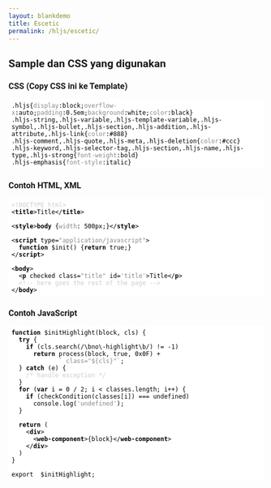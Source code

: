 ```yaml
---
layout: blankdemo
title: Escetic
permalink: /hljs/escetic/
---
```


<style>
@font-face {
  font-family: 'Roboto';
  font-style: normal;
  font-weight: 700;
  font-display: swap;
  src: url(https://fonts.gstatic.com/s/roboto/v27/KFOlCnqEu92Fr1MmWUlfBBc4.woff2) format('woff2');
  unicode-range: U+0000-00FF, U+0131, U+0152-0153, U+02BB-02BC, U+02C6, U+02DA, U+02DC, U+2000-206F, U+2074, U+20AC, U+2122, U+2191, U+2193, U+2212, U+2215, U+FEFF, U+FFFD;
}
body {font-family:Roboto, sans-serif}
pre {user-select:all}

.hljs{display:block;overflow-x:auto;padding:0.5em;background:white;color:black}
.hljs-string,.hljs-variable,.hljs-template-variable,.hljs-symbol,.hljs-bullet,.hljs-section,.hljs-addition,.hljs-attribute,.hljs-link{color:#888}
.hljs-comment,.hljs-quote,.hljs-meta,.hljs-deletion{color:#ccc}
.hljs-keyword,.hljs-selector-tag,.hljs-section,.hljs-name,.hljs-type,.hljs-strong{font-weight:bold}
.hljs-emphasis{font-style:italic}
</style>

<h2>Sample dan CSS yang digunakan</h2>

<h3>CSS (Copy CSS ini ke Template)</h3>

<pre><code class="hljs"><span class="hljs-selector-class">.hljs</span>{<span class="hljs-attribute">display</span>:block;<span class="hljs-attribute">overflow-x</span>:auto;<span class="hljs-attribute">padding</span>:<span class="hljs-number">0.5em</span>;<span class="hljs-attribute">background</span>:white;<span class="hljs-attribute">color</span>:black}
<span class="hljs-selector-class">.hljs-string</span>,<span class="hljs-selector-class">.hljs-variable</span>,<span class="hljs-selector-class">.hljs-template-variable</span>,<span class="hljs-selector-class">.hljs-symbol</span>,<span class="hljs-selector-class">.hljs-bullet</span>,<span class="hljs-selector-class">.hljs-section</span>,<span class="hljs-selector-class">.hljs-addition</span>,<span class="hljs-selector-class">.hljs-attribute</span>,<span class="hljs-selector-class">.hljs-link</span>{<span class="hljs-attribute">color</span>:<span class="hljs-number">#888</span>}
<span class="hljs-selector-class">.hljs-comment</span>,<span class="hljs-selector-class">.hljs-quote</span>,<span class="hljs-selector-class">.hljs-meta</span>,<span class="hljs-selector-class">.hljs-deletion</span>{<span class="hljs-attribute">color</span>:<span class="hljs-number">#ccc</span>}
<span class="hljs-selector-class">.hljs-keyword</span>,<span class="hljs-selector-class">.hljs-selector-tag</span>,<span class="hljs-selector-class">.hljs-section</span>,<span class="hljs-selector-class">.hljs-name</span>,<span class="hljs-selector-class">.hljs-type</span>,<span class="hljs-selector-class">.hljs-strong</span>{<span class="hljs-attribute">font-weight</span>:bold}
<span class="hljs-selector-class">.hljs-emphasis</span>{<span class="hljs-attribute">font-style</span>:italic}</code></pre>

<h3>Contoh HTML, XML</h3>

<pre><code class="hljs"><span class="hljs-meta">&lt;!DOCTYPE html&gt;</span>
<span class="hljs-tag">&lt;<span class="hljs-name">title</span>&gt;</span>Title<span class="hljs-tag">&lt;/<span class="hljs-name">title</span>&gt;</span>

<span class="hljs-tag">&lt;<span class="hljs-name">style</span>&gt;</span><span class="css"><span class="hljs-selector-tag">body</span> {<span class="hljs-attribute">width</span>: <span class="hljs-number">500px</span>;}</span><span class="hljs-tag">&lt;/<span class="hljs-name">style</span>&gt;</span>

<span class="hljs-tag">&lt;<span class="hljs-name">script</span> <span class="hljs-attr">type</span>=<span class="hljs-string">"application/javascript"</span>&gt;</span><span class="javascript">
  <span class="hljs-function"><span class="hljs-keyword">function</span> <span class="hljs-title">$init</span>(<span class="hljs-params"></span>) </span>{<span class="hljs-keyword">return</span> <span class="hljs-literal">true</span>;}
</span><span class="hljs-tag">&lt;/<span class="hljs-name">script</span>&gt;</span>

<span class="hljs-tag">&lt;<span class="hljs-name">body</span>&gt;</span>
  <span class="hljs-tag">&lt;<span class="hljs-name">p</span> <span class="hljs-attr">checked</span> <span class="hljs-attr">class</span>=<span class="hljs-string">"title"</span> <span class="hljs-attr">id</span>=<span class="hljs-string">'title'</span>&gt;</span>Title<span class="hljs-tag">&lt;/<span class="hljs-name">p</span>&gt;</span>
  <span class="hljs-comment">&lt;!-- here goes the rest of the page --&gt;</span>
<span class="hljs-tag">&lt;/<span class="hljs-name">body</span>&gt;</span></code></pre>

<h3>Contoh JavaScript</h3>

<pre><code class="hljs"><span class="hljs-function"><span class="hljs-keyword">function</span> <span class="hljs-title">$initHighlight</span>(<span class="hljs-params">block, cls</span>) </span>{
  <span class="hljs-keyword">try</span> {
    <span class="hljs-keyword">if</span> (cls.search(<span class="hljs-regexp">/\bno\-highlight\b/</span>) != <span class="hljs-number">-1</span>)
      <span class="hljs-keyword">return</span> process(block, <span class="hljs-literal">true</span>, <span class="hljs-number">0x0F</span>) +
             <span class="hljs-string">` class="<span class="hljs-subst">${cls}</span>"`</span>;
  } <span class="hljs-keyword">catch</span> (e) {
    <span class="hljs-comment">/* handle exception */</span>
  }
  <span class="hljs-keyword">for</span> (<span class="hljs-keyword">var</span> i = <span class="hljs-number">0</span> / <span class="hljs-number">2</span>; i &lt; classes.length; i++) {
    <span class="hljs-keyword">if</span> (checkCondition(classes[i]) === <span class="hljs-literal">undefined</span>)
      <span class="hljs-built_in">console</span>.log(<span class="hljs-string">'undefined'</span>);
  }

  <span class="hljs-keyword">return</span> (
    <span class="xml"><span class="hljs-tag">&lt;<span class="hljs-name">div</span>&gt;</span>
      <span class="hljs-tag">&lt;<span class="hljs-name">web-component</span>&gt;</span>{block}<span class="hljs-tag">&lt;/<span class="hljs-name">web-component</span>&gt;</span>
    <span class="hljs-tag">&lt;/<span class="hljs-name">div</span>&gt;</span>
  )
}

export  $initHighlight;</span></code></pre>
